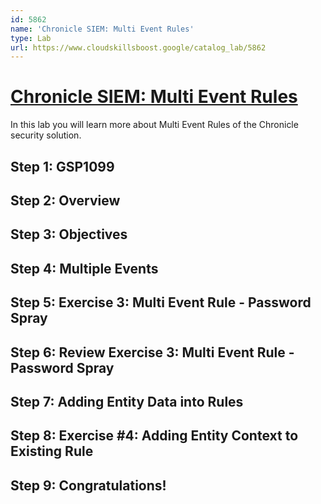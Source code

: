 ```yaml
---
id: 5862
name: 'Chronicle SIEM: Multi Event Rules'
type: Lab
url: https://www.cloudskillsboost.google/catalog_lab/5862
---
```


# [Chronicle SIEM: Multi Event Rules](https://www.cloudskillsboost.google/catalog_lab/5862)

In this lab you will learn more about Multi Event Rules of the Chronicle security solution.

## Step 1: GSP1099

## Step 2: Overview

## Step 3: Objectives

## Step 4: Multiple Events

## Step 5: Exercise 3: Multi Event Rule - Password Spray

## Step 6: Review Exercise 3: Multi Event Rule - Password Spray

## Step 7: Adding Entity Data into Rules

## Step 8: Exercise #4: Adding Entity Context to Existing Rule

## Step 9: Congratulations!
